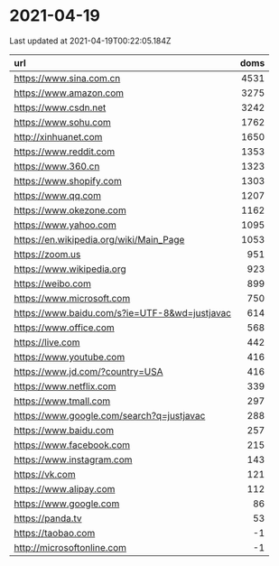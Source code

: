 # 2021-04-19

<!-- BEGIN -->
Last updated at 2021-04-19T00:22:05.184Z

url | doms
:- | -:
https://www.sina.com.cn | 4531
https://www.amazon.com | 3275
https://www.csdn.net | 3242
https://www.sohu.com | 1762
http://xinhuanet.com | 1650
https://www.reddit.com | 1353
https://www.360.cn | 1323
https://www.shopify.com | 1303
https://www.qq.com | 1207
https://www.okezone.com | 1162
https://www.yahoo.com | 1095
https://en.wikipedia.org/wiki/Main_Page | 1053
https://zoom.us | 951
https://www.wikipedia.org | 923
https://weibo.com | 899
https://www.microsoft.com | 750
https://www.baidu.com/s?ie=UTF-8&wd=justjavac | 614
https://www.office.com | 568
https://live.com | 442
https://www.youtube.com | 416
https://www.jd.com/?country=USA | 416
https://www.netflix.com | 339
https://www.tmall.com | 297
https://www.google.com/search?q=justjavac | 288
https://www.baidu.com | 257
https://www.facebook.com | 215
https://www.instagram.com | 143
https://vk.com | 121
https://www.alipay.com | 112
https://www.google.com | 86
https://panda.tv | 53
https://taobao.com | -1
http://microsoftonline.com | -1
<!-- END -->
